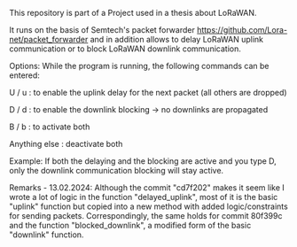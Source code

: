 This repository is part of a Project used in a thesis about LoRaWAN.

It runs on the basis of Semtech's packet forwarder https://github.com/Lora-net/packet_forwarder and in addition allows to delay LoRaWAN uplink communication or to block LoRaWAN downlink communication.

Options:
While the program is running, the following commands can be entered:

U  /  u       :  to enable the uplink delay for the next packet (all others are dropped)

D  /  d       :  to enable the downlink blocking -> no downlinks are propagated

B  /  b       :  to activate both

Anything else : deactivate both

Example:
If both the delaying and the blocking are active and you type D, only the downlink communication blocking will stay active.

Remarks - 13.02.2024:
Although the commit "cd7f202" makes it seem like I wrote a lot of logic in the function "delayed_uplink", most of it is the basic "uplink" function but copied into a new method with added logic/constraints for sending packets. Correspondingly, the same holds for commit 80f399c and the function "blocked_downlink", a modified form of the basic "downlink" function.
